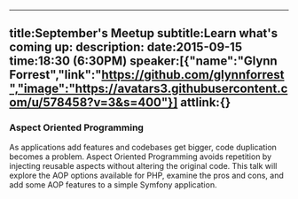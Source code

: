 ----
title:September's Meetup
subtitle:Learn what's coming up:
description:
date:2015-09-15
time:18:30 (6:30PM)
speaker:[{"name":"Glynn Forrest","link":"https://github.com/glynnforrest","image":"https://avatars3.githubusercontent.com/u/578458?v=3&s=400"}]
attlink:{}
----

### Aspect Oriented Programming

As applications add features and codebases get bigger, code duplication becomes a problem. Aspect Oriented Programming avoids repetition by injecting reusable aspects without altering the original code. This talk will explore the AOP options available for PHP, examine the pros and cons, and add some AOP features to a simple Symfony application.

